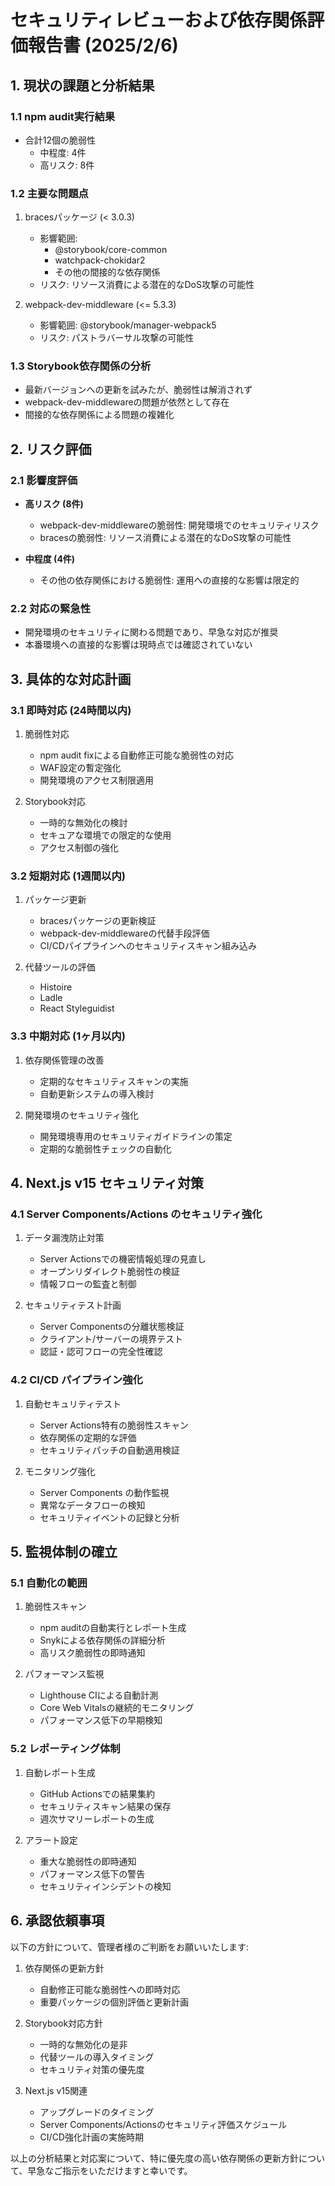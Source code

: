 # セキュリティレビューおよび依存関係評価報告書 (2025/2/6)

## 1. 現状の課題と分析結果

### 1.1 npm audit実行結果

- 合計12個の脆弱性
  - 中程度: 4件
  - 高リスク: 8件

### 1.2 主要な問題点

1. bracesパッケージ (< 3.0.3)

   - 影響範囲:
     - @storybook/core-common
     - watchpack-chokidar2
     - その他の間接的な依存関係
   - リスク: リソース消費による潜在的なDoS攻撃の可能性

2. webpack-dev-middleware (<= 5.3.3)
   - 影響範囲: @storybook/manager-webpack5
   - リスク: パストラバーサル攻撃の可能性

### 1.3 Storybook依存関係の分析

- 最新バージョンへの更新を試みたが、脆弱性は解消されず
- webpack-dev-middlewareの問題が依然として存在
- 間接的な依存関係による問題の複雑化

## 2. リスク評価

### 2.1 影響度評価

- **高リスク (8件)**

  - webpack-dev-middlewareの脆弱性: 開発環境でのセキュリティリスク
  - bracesの脆弱性: リソース消費による潜在的なDoS攻撃の可能性

- **中程度 (4件)**
  - その他の依存関係における脆弱性: 運用への直接的な影響は限定的

### 2.2 対応の緊急性

- 開発環境のセキュリティに関わる問題であり、早急な対応が推奨
- 本番環境への直接的な影響は現時点では確認されていない

## 3. 具体的な対応計画

### 3.1 即時対応 (24時間以内)

1. 脆弱性対応

   - npm audit fixによる自動修正可能な脆弱性の対応
   - WAF設定の暫定強化
   - 開発環境のアクセス制限適用

2. Storybook対応
   - 一時的な無効化の検討
   - セキュアな環境での限定的な使用
   - アクセス制御の強化

### 3.2 短期対応 (1週間以内)

1. パッケージ更新

   - bracesパッケージの更新検証
   - webpack-dev-middlewareの代替手段評価
   - CI/CDパイプラインへのセキュリティスキャン組み込み

2. 代替ツールの評価
   - Histoire
   - Ladle
   - React Styleguidist

### 3.3 中期対応 (1ヶ月以内)

1. 依存関係管理の改善

   - 定期的なセキュリティスキャンの実施
   - 自動更新システムの導入検討

2. 開発環境のセキュリティ強化
   - 開発環境専用のセキュリティガイドラインの策定
   - 定期的な脆弱性チェックの自動化

## 4. Next.js v15 セキュリティ対策

### 4.1 Server Components/Actions のセキュリティ強化

1. データ漏洩防止対策

   - Server Actionsでの機密情報処理の見直し
   - オープンリダイレクト脆弱性の検証
   - 情報フローの監査と制御

2. セキュリティテスト計画
   - Server Componentsの分離状態検証
   - クライアント/サーバーの境界テスト
   - 認証・認可フローの完全性確認

### 4.2 CI/CD パイプライン強化

1. 自動セキュリティテスト

   - Server Actions特有の脆弱性スキャン
   - 依存関係の定期的な評価
   - セキュリティパッチの自動適用検証

2. モニタリング強化
   - Server Components の動作監視
   - 異常なデータフローの検知
   - セキュリティイベントの記録と分析

## 5. 監視体制の確立

### 5.1 自動化の範囲

1. 脆弱性スキャン

   - npm auditの自動実行とレポート生成
   - Snykによる依存関係の詳細分析
   - 高リスク脆弱性の即時通知

2. パフォーマンス監視
   - Lighthouse CIによる自動計測
   - Core Web Vitalsの継続的モニタリング
   - パフォーマンス低下の早期検知

### 5.2 レポーティング体制

1. 自動レポート生成

   - GitHub Actionsでの結果集約
   - セキュリティスキャン結果の保存
   - 週次サマリーレポートの生成

2. アラート設定
   - 重大な脆弱性の即時通知
   - パフォーマンス低下の警告
   - セキュリティインシデントの検知

## 6. 承認依頼事項

以下の方針について、管理者様のご判断をお願いいたします:

1. 依存関係の更新方針

   - 自動修正可能な脆弱性への即時対応
   - 重要パッケージの個別評価と更新計画

2. Storybook対応方針

   - 一時的な無効化の是非
   - 代替ツールの導入タイミング
   - セキュリティ対策の優先度

3. Next.js v15関連
   - アップグレードのタイミング
   - Server Components/Actionsのセキュリティ評価スケジュール
   - CI/CD強化計画の実施時期

以上の分析結果と対応案について、特に優先度の高い依存関係の更新方針について、早急なご指示をいただけますと幸いです。
